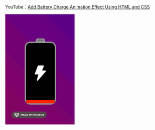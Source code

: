 YouTube：[Add Battery Charge Animation Effect Using HTML and CSS](https://www.youtube.com/watch?v=I_0SfAlkz8U&ab_channel=wpshopmart)


![](demo.gif)